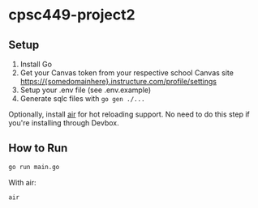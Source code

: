 # cpsc449-project2

## Setup

1. Install Go
2. Get your Canvas token from your respective school Canvas site <https://{somedomainhere}.instructure.com/profile/settings>
3. Setup your .env file (see .env.example)
4. Generate sqlc files with `go gen ./...`

Optionally, install [air](https://github.com/air-verse/air) for hot reloading support. No need to do this step if you're installing through Devbox.

## How to Run

```bash
go run main.go
```

With air:
```bash
air
```
